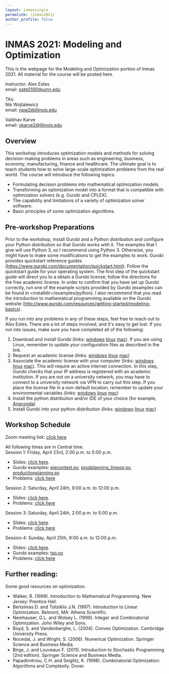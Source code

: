 ```yaml
---
layout: inmassingle
permalink: /inmas2021/
author_profile: false
---
```

# INMAS 2021: Modeling and Optimization
This is the webpage for the Modeling and Optimization portion of Inmas 2021. All material for the course will be posted here. 

Instructor: Alex Estes  
email: <este0100@umn.edu>

TAs:  
Nik Wojtalewicz  
email: <npw2@illinois.edu>  

Vaibhav Karve  
email: <vkarve2@illinois.edu>  

## Overview
This workshop introduces optimization models and methods for solving decision-making problems in areas such as engineering, business, economy, manufacturing, finance and healthcare. The ultimate goal is to teach students how to solve large-scale optimization problems from the real world. The course will introduce the following topics: 
- Formulating decision problems into mathematical optimization models.
- Transforming an optimization model into a format that is compatible with optimization solvers (e.g. Gurobi and CPLEX).
- The capability and limitations of a variety of optimization solver software.
- Basic principles of some optimization algorithms.

## Pre-workshop Preparations
Prior to the workshop, install Gurobi and a Python distribution and configure your Python distribution so that Gurobi works with it. The examples that I give will use Python 3, so I recommend using Python 3. Otherwise, you might have to make some modifications to get the examples to work. Gurobi provides quickstart reference guides (<https://www.gurobi.com/documentation/quickstart.html>). Follow the quickstart guide for your operating system. The first step of the quickstart guide will direct you to a obtain a Gurobi license; follow the directions for the free academic license. In order to confirm that you have set up Gurobi correctly, run one of the example scripts provided by Gurobi (examples can be found in \<installdir\>/examples/python). I also recommend that you read the introduction to mathematical programming available on the Gurobi website (<http://www.gurobi.com/resources/getting-started/modeling-basics>).

If you run into any problems in any of these steps, feel free to reach out to Alex Estes. There are a lot of steps involved, and it's easy to get lost. If you run into issues, make sure you have completed all of the following:

1. Download and install Gurobi (links: [windows](https://www.gurobi.com/documentation/9.1/quickstart_windows/software_installation_guid.html) [linux](https://www.gurobi.com/documentation/9.1/quickstart_linux/software_installation_guid.html) [mac](https://www.gurobi.com/documentation/9.1/quickstart_mac/software_installation_guid.html)). If you are using Linux, remember to update your configuration files as described in the link.
2. Request an academic license (links: [windows](https://www.gurobi.com/documentation/9.1/quickstart_windows/creating_a_new_academic_li.html) [linux](https://www.gurobi.com/documentation/9.1/quickstart_linux/creating_a_new_academic_li.html) [mac](https://www.gurobi.com/documentation/9.1/quickstart_mac/creating_a_new_academic_li.html))
3. Associate the academic license with your computer (links: [windows](https://www.gurobi.com/documentation/9.1/quickstart_windows/retrieving_a_free_academic.html) [linux](https://www.gurobi.com/documentation/9.1/quickstart_linux/retrieving_a_free_academic.html) [mac](https://www.gurobi.com/documentation/9.1/quickstart_mac/retrieving_a_free_academic.html)). This will require an active internet connection. In this step, Gurobi checks that your IP address is registered with an academic institution. If you are not on a university network, you may have to connect to a university network via VPN to carry out this step. If you place the license file in a non-default location, remember to update your environmental variables (links: [windows](https://www.gurobi.com/documentation/9.1/quickstart_windows/setting_environment_variab.html) [linux](https://www.gurobi.com/documentation/9.1/quickstart_linux/setting_environment_variab.html) [mac](https://www.gurobi.com/documentation/9.1/quickstart_mac/setting_environment_variab.html))
4. Install the python distribution and/or IDE of your choice (for example, [Anaconda](https://anaconda.com/products/individual))
5. Install Gurobi into your python distribution (links: [windows](https://www.gurobi.com/documentation/9.1/quickstart_windows/cs_python_installation_opt.html) [linux](https://www.gurobi.com/documentation/9.1/quickstart_linux/cs_python_installation_opt.html) [mac](https://www.gurobi.com/documentation/9.1/quickstart_mac/cs_python_installation_opt.html))


## Workshop Schedule
Zoom meeting link: [click here](https://umn.zoom.us/j/94999533278?pwd=TGpPTXA0UXlmc21zYlFVLzR1YlZhdz09)

All following times are in Central time.  
Session 1: Friday, April 23rd, 2:00 p.m. to 5:00 p.m.
- Slides: [click here](/files/inmas_2021_mo_day1.pdf).  
- Gurobi examples: [piecontest.py](/files/piecontest.py), [prodplanning_linexpr.py](/files/prodplanning_linexpr.py), [productionplanning.py](productionplanning.py)
- Problems: [click here](/files/inmas_session1_hw.pdf)

Session 2: Saturday, April 24th, 9:00 a.m. to 12:00 p.m.
- Slides: [click here](/files/inmas_2021_mo_day2.pdf).  
- Problems: [click here](/files/inmas_session2_hw.pdf)

Session 3: Saturday, April 24th, 2:00 p.m. to 5:00 p.m.
- Slides: [click here](/files/inmas_2021_mo_day3.pdf).  
- Problems: [click here](/files/inmas_session3_hw.pdf)

Session 4: Sunday, April 25th, 9:00 a.m. to 12:00 p.m.
- Slides: [click here](/files/inmas_2021_mo_day4.pdf). 
- Gurobi examples: [tsp.py](tsp.py)
- Problems: [click here](/files/inmas_session4_hw.pdf)

## Further reading:
Some good resources on optimization:
- Walker, R. (1999). Introduction to Mathematical Programming. New Jersey: Prentice Hall. 
- Bertsimas D. and Tsitsiklis J.N. (1997). Introduction to Linear Optimization. Belmont, MA: Athena Scientific.
- Nemhauser, G.L. and Wolsey L. (1999). Integer and Combinatorial Optimization. John Wiley and Sons.
- Boyd, S. and Vandenberghe, L. (2004). Convex Optimization. Cambridge University Press.
- Nocedal, J. and Wright, S. (2006). Numerical Optimization. Springer Science and Business Media.
- Birge, J. and Louveaux F. (2011). Introduction to Stochastic Programming (2nd edition). Springer Science and Business Media.
- Papadimitriou, C.H. and Seiglitz, K. (1998). Combinatorial Optimization: Algorithms and Complexity. Dover. 